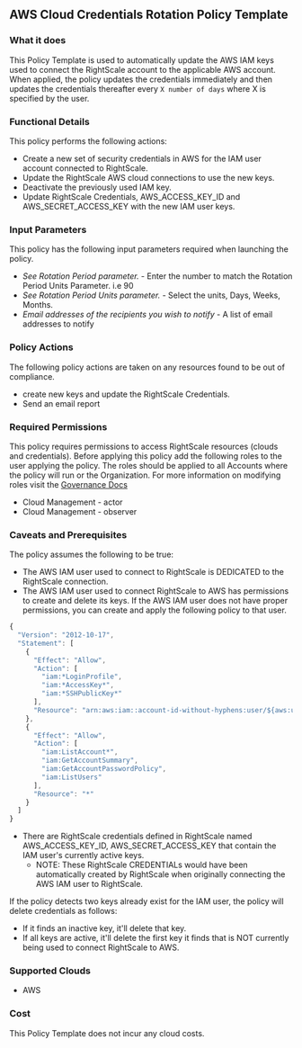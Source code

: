 ## AWS Cloud Credentials Rotation Policy Template

### What it does

This Policy Template is used to automatically update the AWS IAM keys used to connect the RightScale account to the applicable AWS account.
When applied, the policy updates the credentials immediately and then updates the credentials thereafter every `X number of days` where X is specified by the user.

### Functional Details

This policy performs the following actions:
- Create a new set of security credentials in AWS for the IAM user account connected to RightScale.
- Update the RightScale AWS cloud connections to use the new keys.
- Deactivate the previously used IAM key.
- Update RightScale Credentials, AWS_ACCESS_KEY_ID and AWS_SECRET_ACCESS_KEY with the new IAM user keys.

### Input Parameters

This policy has the following input parameters required when launching the policy.

- *See Rotation Period parameter.* - Enter the number to match the Rotation Period Units Parameter.  i.e 90
- *See Rotation Period Units parameter.* - Select the units, Days, Weeks, Months.
- *Email addresses of the recipients you wish to notify* - A list of email addresses to notify

### Policy Actions

The following policy actions are taken on any resources found to be out of compliance.

- create new keys and update the RightScale Credentials.
- Send an email report

### Required Permissions

This policy requires permissions to access RightScale resources (clouds and credentials).  Before applying this policy add the following roles to the user applying the policy.  The roles should be applied to all Accounts where the policy will run or the Organization. For more information on modifying roles visit the [Governance Docs](https://docs.rightscale.com/cm/ref/user_roles.html)

- Cloud Management - actor
- Cloud Management - observer

### Caveats and Prerequisites

The policy assumes the following to be true:
- The AWS IAM user used to connect to RightScale is DEDICATED to the RightScale connection.
- The AWS IAM user used to connect RightScale to AWS has permissions to create and delete its keys.
If the AWS IAM user does not have proper permissions, you can create and apply the following policy to that user.

```javascript
{
  "Version": "2012-10-17",
  "Statement": [
    {
      "Effect": "Allow",
      "Action": [
        "iam:*LoginProfile",
        "iam:*AccessKey*",
        "iam:*SSHPublicKey*"
      ],
      "Resource": "arn:aws:iam::account-id-without-hyphens:user/${aws:username}"
    },
    {
      "Effect": "Allow",
      "Action": [
        "iam:ListAccount*",
        "iam:GetAccountSummary",
        "iam:GetAccountPasswordPolicy",
        "iam:ListUsers"
      ],
      "Resource": "*"
    }
  ]
}
```

- There are RightScale credentials defined in RightScale named AWS_ACCESS_KEY_ID, AWS_SECRET_ACCESS_KEY that contain the IAM user's currently active keys.
  - NOTE: These RightScale CREDENTIALs would have been automatically created by RightScale when originally connecting the AWS IAM user to RightScale.

If the policy detects two keys already exist for the IAM user, the policy will delete credentials as follows:
- If it finds an inactive key, it'll delete that key.
- If all keys are active, it'll delete the first key it finds that is NOT currently being used to connect RightScale to AWS.

### Supported Clouds

- AWS

### Cost

This Policy Template does not incur any cloud costs.
